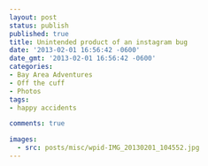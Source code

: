 ```yaml
---
layout: post
status: publish
published: true
title: Unintended product of an instagram bug
date: '2013-02-01 16:56:42 -0600'
date_gmt: '2013-02-01 16:56:42 -0600'
categories:
- Bay Area Adventures
- Off the cuff
- Photos
tags:
- happy accidents

comments: true

images:
  - src: posts/misc/wpid-IMG_20130201_104552.jpg
---
```


